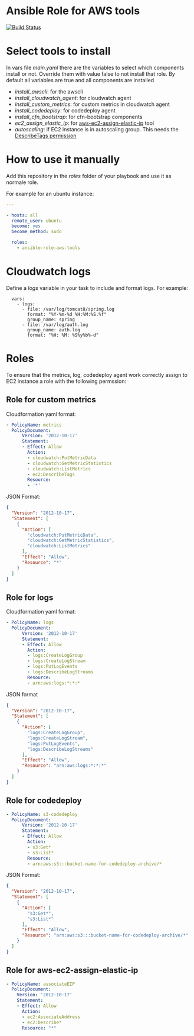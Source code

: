 # Ansible Role for AWS tools

[![Build Status](https://travis-ci.org/ddepaoli3/ansible-role-aws-tools.svg?branch=master)](https://travis-ci.org/ddepaoli3/ansible-role-aws-tools)

# Select tools to install
In vars file _main.yaml_ there are the variables to select which components install or not.
Override them with value false to not install that role. By default all variables are true and all components are installed
* _install\_awscli_: for the awscli
* _install\_cloudwatch\_agent_: for cloudwatch agent
* _install\_custom_metrics_: for custom metrics in cloudwatch agent
* _install\_codedeploy_: for codedeploy agent
* _install\_cfn_bootstrap_: for cfn-bootstrap components
* _ec2\_assign\_elastic\_ip_: for [aws-ec2-assign-elastic-ip](https://github.com/skymill/aws-ec2-assign-elastic-ip) tool
* _autoscaling_: if EC2 instance is in autoscaling group. This needs the [DescribeTags permission](https://docs.aws.amazon.com/AWSEC2/latest/APIReference/API_DescribeTags.html)

# How to use it manually
Add this repository in the _roles_ folder of your playbook and use it as normale role.

For example for an ubuntu instance:
```yaml
---

- hosts: all
  remote_user: ubuntu
  become: yes
  become_method: sudo

  roles:
    - ansible-role-aws-tools
```

# Cloudwatch logs
Define a _logs_ variable in your task to include and format logs. For example:

```
  vars:
    - logs:
      - file: /var/log/tomcat8/spring.log
        format: "%Y-%m-%d %H:%M:%S.%f"
        group_name: spring
      - file: /var/log/auth.log
        group_name: auth.log
        format: "%H: %M: %S%y%b%-d"
```

# Roles
To ensure that the metrics, log, codedeploy agent work correctly assign to EC2 instance a role with the following permssion:

## Role for custom metrics
Cloudformation yaml format:

```yaml
- PolicyName: metrics
  PolicyDocument:
      Version: '2012-10-17'
      Statement:
      - Effect: Allow
        Action:
        - cloudwatch:PutMetricData
        - cloudwatch:GetMetricStatistics
        - cloudwatch:ListMetrics
        - ec2:DescribeTags
        Resource:
        - '*'
```

JSON Format:

```json
{
  "Version": "2012-10-17",
  "Statement": [
    {
      "Action": [
        "cloudwatch:PutMetricData",
        "cloudwatch:GetMetricStatistics",
        "cloudwatch:ListMetrics"
      ],
      "Effect": "Allow",
      "Resource": "*"
    }
  ]
}
```

## Role for logs
Cloudformation yaml format:

```yaml
- PolicyName: logs
  PolicyDocument:
      Version: '2012-10-17'
      Statement:
      - Effect: Allow
        Action:
        - logs:CreateLogGroup
        - logs:CreateLogStream
        - logs:PutLogEvents
        - logs:DescribeLogStreams
        Resource:
        - arn:aws:logs:*:*:*
```

JSON format

```json
{
  "Version": "2012-10-17",
  "Statement": [
    {
      "Action": [
        "logs:CreateLogGroup",
        "logs:CreateLogStream",
        "logs:PutLogEvents",
        "logs:DescribeLogStreams"
      ],
      "Effect": "Allow",
      "Resource": "arn:aws:logs:*:*:*"
    }
  ]
}
```

## Role for codedeploy
```yaml
- PolicyName: s3-codedeploy
  PolicyDocument:
      Version: '2012-10-17'
      Statement:
      - Effect: Allow
        Action:
        - s3:Get*
        - s3:List*
        Resource:
        - arn:aws:s3:::bucket-name-for-codedeploy-archive/*
```

JSON Format:

```json
{
  "Version": "2012-10-17",
  "Statement": [
    {
      "Action": [
        "s3:Get*",
        "s3:List*"
      ],
      "Effect": "Allow",
      "Resource": "arn:aws:s3:::bucket-name-for-codedeploy-archive/*"
    }
  ]
}
```

## Role for aws-ec2-assign-elastic-ip
```yaml
- PolicyName: associateEIP
  PolicyDocument:
    Version: '2012-10-17'
    Statement:
    - Effect: Allow
      Action:
      - ec2:AssociateAddress
      - ec2:Describe*
      Resource: "*"
```
